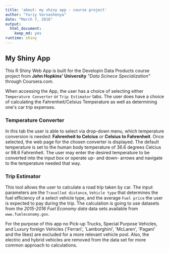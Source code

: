 ```yaml
---
title: 'about: my shiny app - course project'
author: "Yuriy Varvashenya"
date: "March 7, 2016"
output: 
  html_document: 
    keep_md: yes
runtime: shiny
---
```


## My Shiny App

This R Shiny Web App is built for the Developin Data Products course project from __John Hopkins' University__ *"Data Scinece Specialization"* through Coursera.com.  

When accessing the App, the user has a choice of selecting either `Temperature Converter` or `Trip Estimator` tabs. The user does have a choice of calculating the Fahrenheit/Celsius Temperature as well as determining one's car trip expenses.

### Temperature Converter  

In this tab the user is able to select via drop-down menu, which temperature conversion is needed: **Fahrenheit to Celcius** or **Celsius to Fahrenheit**. Once selected, the web page for the chosen converter is displayed. The default temperature is set to the human body temperature of 36.6 degrees Celcius or 98.6 Fahrenheit. The user may enter the desired temperature to be converted into the input box or operate up- and down- arrows and navigate to the temperature needed that way. 

### Trip Estimator

This tool allows the user to calculate a road trip taken by car. The input parameters are the `Travelled distance`, `Vehicle type` that determines the fuel efficiency of a select vehicle type, and the average `Fuel price` the user is expected to pay during the trip. The calculation is going to use datasets from the _2015-2016 Fuel Economy data_ data sets available from `www.fueleconomy.gov`.  

For the purpose of this app no Pick-up Trucks, Special Purpose Vehicles, and Luxury foreign Vehicles ('Ferrari', 'Lamborghini', 'McLaren', 'Pagani' and the likes) are excluded for a more relevant vehicle pool.
Also, the electric and hybrid vehicles are removed from the data set for more common approach to calculations.
